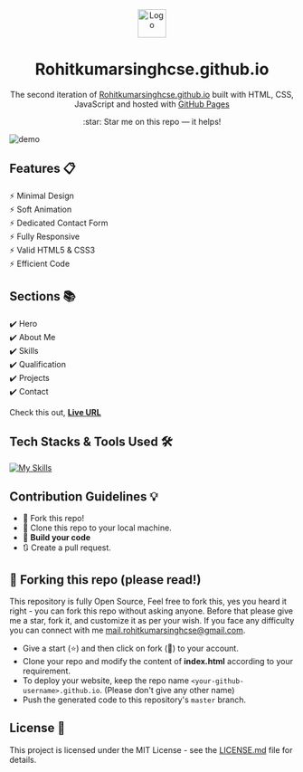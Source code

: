  <div align="center">
  <a href="https://rohitkumarsinghcse.github.io" target="_blank">  
    <img alt="Logo" src="https://rohitkumarsinghcse.github.io/packages/images/logo.png" width="50" />
  </a>
</div>
<h1 align="center">
  Rohitkumarsinghcse.github.io
</h1>
<p align="center">
  The second iteration of <a href="https://Rohitkumarsinghcse.github.io" target="_blank">Rohitkumarsinghcse.github.io</a> built with HTML, CSS, JavaScript and hosted with <a href="https://pages.github.com/" target="_blank">GitHub Pages</a>
</p>

<!-- website version -->
<!-- <p align="center">
  Previous versions:
  <a href="Rohitkumarsinghcse.github.io" target="_blank">v1</a>
</p> -->

<p align="center">
  :star: Star me on this repo — it helps!
</p>

<!-- hero screenshot -->
![demo](https://github.com/rohitkumarsinghcse/rohitkumarsinghcse.github.io/blob/7585f30678220db32d84fda47ebb6b83c03fad0f/Home.png)

## Features 📋
⚡️ Minimal Design\
⚡️ Soft Animation\
⚡️ Dedicated Contact Form\
⚡️ Fully Responsive\
⚡️ Valid HTML5 & CSS3\
⚡️ Efficient Code

## Sections 📚
✔️ Hero\
✔️ About Me\
✔️ Skills\
✔️ Qualification\
✔️ Projects\
✔️ Contact

Check this out, **[Live URL](https://Rohitkumarsinghcse.github.io/)**

## Tech Stacks & Tools Used 🛠️
[![My Skills](https://skills.thijs.gg/icons?i=html,css,javascript,git,github,vscode&theme=light)](#)

## Contribution Guidelines 💡

- 🍴 Fork this repo!
- 👯 Clone this repo to your local machine.
- 🔨 **Build your code**
- 🔃 Create a pull request.

## 🚨 Forking this repo (please read!)

This repository is fully Open Source, Feel free to fork this, yes you heard it right - you can fork this repo without asking anyone. Before that please give me a star, fork it, and customize it as per your wish. If you face any difficulty you can connect with me <a href="mailto:mail.sanajitjana@gmail.com">mail.rohitkumarsinghcse@gmail.com</a>.

- Give a start (:star:) and then click on fork (:fork_and_knife:) to your account.
- Clone your repo and modify the content of <b>index.html</b> according to your requirement.
- To deploy your website, keep the repo name `<your-github-username>.github.io`. (Please don't give any other name)
- Push the generated code to this repository's `master` branch.

## License 📄
This project is licensed under the MIT License - see the [LICENSE.md](./LICENSE) file for details.
